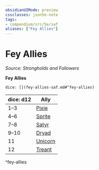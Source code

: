 ```yaml
---
obsidianUIMode: preview
cssclasses: json5e-note
tags:
- compendium/src/5e/saf
aliases: ["Fey Allies"]
---
```

# Fey Allies
*Source: Strongholds and Followers* 

**Fey Allies**

`dice: [](fey-allies-saf.md#^fey-allies)`

| dice: d12 | Ally |
|-----------|------|
| 1–3 | [Pixie](compendium/bestiary/fey/pixie.md) |
| 4–6 | [Sprite](compendium/bestiary/fey/sprite.md) |
| 7–8 | [Satyr](compendium/bestiary/fey/satyr.md) |
| 9–10 | [Dryad](compendium/bestiary/fey/dryad.md) |
| 11 | [Unicorn](compendium/bestiary/celestial/unicorn.md) |
| 12 | [Treant](compendium/bestiary/plant/treant.md) |
^fey-allies